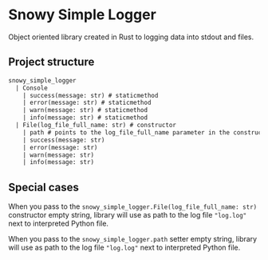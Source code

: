 # Snowy Simple Logger

Object oriented library created in Rust to logging data into stdout and files.

## Project structure

```txt
snowy_simple_logger
  | Console
    | success(message: str) # staticmethod
    | error(message: str) # staticmethod
    | warn(message: str) # staticmethod
    | info(message: str) # staticmethod
  | File(log_file_full_name: str) # constructor
    | path # points to the log_file_full_name parameter in the constructor
    | success(message: str)
    | error(message: str)
    | warn(message: str)
    | info(message: str)
```

## Special cases

When you pass to the `snowy_simple_logger.File(log_file_full_name: str)` constructor empty string, library will use as path to the log file `"log.log"` next to interpreted Python file.

When you pass to the `snowy_simple_logger.path` setter empty string, library will use as path to the log file `"log.log"` next to interpreted Python file.
